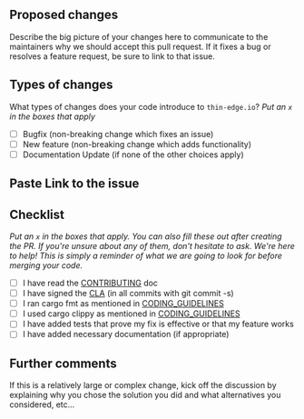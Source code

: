 ## Proposed changes

Describe the big picture of your changes here to communicate to the maintainers why we should accept this pull request. If it fixes a bug or resolves a feature request, be sure to link to that issue.

## Types of changes

What types of changes does your code introduce to `thin-edge.io`?
_Put an `x` in the boxes that apply_

- [ ] Bugfix (non-breaking change which fixes an issue)
- [ ] New feature (non-breaking change which adds functionality)
- [ ] Documentation Update (if none of the other choices apply)

## Paste Link to the issue

## Checklist

_Put an `x` in the boxes that apply. You can also fill these out after creating the PR. If you're unsure about any of them, don't hesitate to ask. We're here to help! This is simply a reminder of what we are going to look for before merging your code._

- [ ] I have read the [CONTRIBUTING](https://github.com/thin-edge/thin-edge.io/blob/main/CONTRIBUTING.md) doc
- [ ] I have signed the [CLA](https://github.com/thin-edge/thin-edge.io/blob/main/CONTRIBUTOR-LICENSE-AGREEMENT.md) (in all commits with git commit -s)
- [ ] I ran cargo fmt as mentioned in [CODING_GUIDELINES](https://github.com/thin-edge/thin-edge.io/blob/main/CODING_GUIDELINES.md)
- [ ] I used cargo clippy as mentioned in [CODING_GUIDELINES](https://github.com/thin-edge/thin-edge.io/blob/main/CODING_GUIDELINES.md)
- [ ] I have added tests that prove my fix is effective or that my feature works
- [ ] I have added necessary documentation (if appropriate)

## Further comments

If this is a relatively large or complex change, kick off the discussion by explaining why you chose the solution you did and what alternatives you considered, etc...
